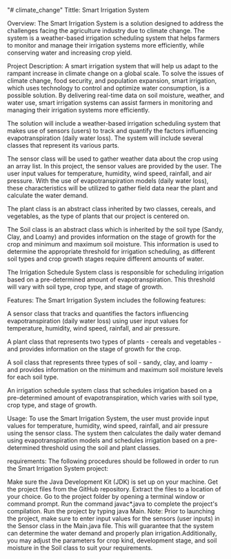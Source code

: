 "# climate_change" 
Tittle: Smart Irrigation System

Overview:
The Smart Irrigation System is a solution designed to address 
the challenges facing the agriculture industry due to climate change. 
The system is a weather-based irrigation scheduling system that helps farmers to monitor 
and manage their irrigation systems more efficiently, 
while conserving water and increasing crop yield.


Project Description:
A smart irrigation system that will help us adapt to the rampant increase in climate change on a global scale. To solve the issues of climate change, food security, and population expansion, smart irrigation, which uses technology to control and optimize water consumption, is a possible solution. By delivering real-time data on soil moisture, weather, and water use, smart irrigation systems can assist farmers in monitoring and managing their irrigation systems more efficiently.

The solution will include a weather-based irrigation scheduling system that makes use of sensors (users) to track and quantify the factors influencing evapotranspiration (daily water loss). The system will include several classes that represent its various parts.

The sensor class will be used to gather weather data about the crop using an array list. 
In this project, the sensor values are provided by the user. 
The user input values for temperature, humidity, wind speed, rainfall, and air pressure. 
With the use of evapotranspiration models (daily water loss), these characteristics will be 
utilized to gather field data near the plant and calculate the water demand.

The plant class is an abstract class inherited by two classes, cereals, and vegetables,
 as the type of plants that our project is centered on.

The Soil class is an abstract class which is inherited by the soil type 
(Sandy, Clay, and Loamy) and provides information on the stage of growth for the crop and minimum and maximum soil moisture. 
This information is used to determine the appropriate threshold for irrigation scheduling, as different soil types and crop growth stages require different amounts of water.

The Irrigation Schedule System class is responsible for scheduling irrigation based on a pre-determined amount of evapotranspiration.
 This threshold will vary with soil type, crop type, and stage of growth.


Features:
The Smart Irrigation System includes the following features:

A sensor class that tracks and quantifies the factors influencing evapotranspiration (daily water loss) 
using user input values for temperature, humidity, wind speed, rainfall, and air pressure.

A plant class that represents two types of plants -
 cereals and vegetables - and provides information on the stage of growth for the crop.

A soil class that represents three types of soil - 
sandy, clay, and loamy - and provides information on the
 minimum and maximum soil moisture levels for each soil type.

An irrigation schedule system class that schedules irrigation based on
 a pre-determined amount of evapotranspiration, 
 which varies with soil type, crop type, and stage of growth.


 Usage:
To use the Smart Irrigation System, the user must provide input values for temperature, humidity, wind speed, rainfall, and air pressure using the sensor class. The system then calculates the daily water demand using evapotranspiration models and schedules irrigation based on a pre-determined threshold using the soil and plant classes.

requirements:
The following procedures should be followed in order to run the Smart Irrigation System project:

Make sure the Java Development Kit (JDK) is set up on your machine.
Get the project files from the GitHub repository.
Extract the files to a location of your choice.
Go to the project folder by opening a terminal window or command prompt.
Run the command javac*.java to complete the project's compilation.
Run the project by typing java Main.
Note: Prior to launching the project, make sure to enter input values for
the sensors (user inputs) in the Sensor class in the Main.java file. 
This will guarantee that the system can determine the water demand and properly plan irrigation.Additionally, you may adjust the parameters for crop kind, development stage, 
and soil moisture in the Soil class to suit your requirements.

